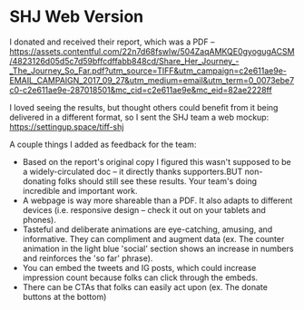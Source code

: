 # SHJ Web Version

I donated and received their report, which was a PDF – https://assets.contentful.com/22n7d68fswlw/504ZaqAMKQE0gyogugACSM/4823126d05d5c7d59bffcdffabb848cd/Share_Her_Journey_-_The_Journey_So_Far.pdf?utm_source=TIFF&utm_campaign=c2e611ae9e-EMAIL_CAMPAIGN_2017_09_27&utm_medium=email&utm_term=0_0073ebe7c0-c2e611ae9e-287018501&mc_cid=c2e611ae9e&mc_eid=82ae2228ff

I loved seeing the results, but thought others could benefit from it being delivered in a different format, so I sent the SHJ team a web mockup: https://settingup.space/tiff-shj

A couple things I added as feedback for the team:
* Based on the report's original copy I figured this wasn't supposed to be a widely-circulated doc – it directly thanks supporters.BUT non-donating folks should still see these results. Your team's doing incredible and important work. 
* A webpage is way more shareable than a PDF. It also adapts to different devices (i.e. responsive design – check it out on your tablets and phones). 
* Tasteful and deliberate animations are eye-catching, amusing, and informative. They can compliment and augment data (ex. The counter animation in the light blue 'social' section shows an increase in numbers and reinforces the 'so far' phrase).
* You can embed the tweets and IG posts, which could increase impression count because folks can click through the embeds. 
* There can be CTAs that folks can easily act upon (ex. The donate buttons at the bottom)

